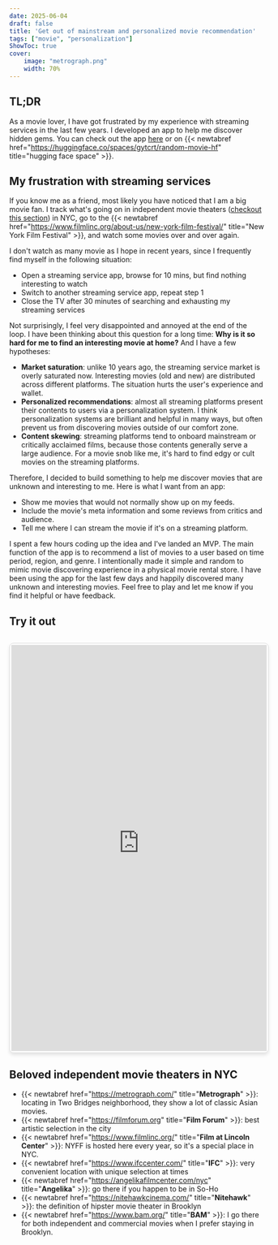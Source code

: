 ```yaml
---
date: 2025-06-04
draft: false
title: 'Get out of mainstream and personalized movie recommendation'
tags: ["movie", "personalization"]
ShowToc: true
cover:
    image: "metrograph.png"
    width: 70%
---
```

## TL;DR
As a movie lover, I have got frustrated by my experience with streaming services in the last few years. I developed an app to help me discover hidden gems. You can check out the app [here](#try-it-out) or on {{< newtabref href="https://huggingface.co/spaces/gytcrt/random-movie-hf" title="hugging face space" >}}.

## My frustration with streaming services
If you know me as a friend, most likely you have noticed that I am a big movie fan. I track what's going on in independent movie theaters ([checkout this section](#beloved-independent-movie-theaters-in-nyc)) in NYC, go to the {{< newtabref href="https://www.filmlinc.org/about-us/new-york-film-festival/" title="New York Film Festival" >}}, and watch some movies over and over again. 

I don't watch as many movie as I hope in recent years, since I frequently find myself in the following situation: 
- Open a streaming service app, browse for 10 mins, but find nothing interesting to watch
- Switch to another streaming service app, repeat step 1
- Close the TV after 30 minutes of searching and exhausting my streaming services

Not surprisingly, I feel very disappointed and annoyed at the end of the loop. I have been thinking about this question for a long time: **Why is it so hard for me to find an interesting movie at home?** And I have a few hypotheses:
- **Market saturation**: unlike 10 years ago, the streaming service market is overly saturated now. Interesting movies (old and new) are distributed across different platforms. The situation hurts the user's experience and wallet.
- **Personalized recommendations**: almost all streaming platforms present their contents to users via a personalization system. I think personalization systems are brilliant and helpful in many ways, but often prevent us from discovering movies outside of our comfort zone. 
- **Content skewing**: streaming platforms tend to onboard mainstream or critically acclaimed films, because those contents generally serve a large audience. For a movie snob like me, it's hard to find edgy or cult movies on the streaming platforms.  

Therefore, I decided to build something to help me discover movies that are unknown and interesting to me. Here is what I want from an app:
- Show me movies that would not normally show up on my feeds.
- Include the movie's meta information and some reviews from critics and audience.
- Tell me where I can stream the movie if it's on a streaming platform.

I spent a few hours coding up the idea and I've landed an MVP. The main function of the app is to recommend a list of movies to a user based on time period, region, and genre. I intentionally made it simple and random to mimic movie discovering experience in a physical movie rental store. I have been using the app for the last few days and happily discovered many unknown and interesting movies. Feel free to play and let me know if you find it helpful or have feedback.

## Try it out
<div class="gradio-embed-container">
<iframe
	src="https://gytcrt-random-movie-hf.hf.space"
	frameborder="0"
	width="100%"
	height="800"
></iframe>
</div>

<style>
  .gradio-embed-container {
    width: 100%;
    margin: 30px 0;
    border: 1px solid #ddd;
    border-radius: 8px;
    overflow: hidden;
    box-shadow: 0 4px 6px rgba(0, 0, 0, 0.1);
    padding: 3px;
  }
  
  .gradio-embed-container iframe {
    width: 100%;
    border: none;
    display: block;
  }
</style>

## Beloved independent movie theaters in NYC
- {{< newtabref href="https://metrograph.com/" title="**Metrograph**" >}}: locating in Two Bridges neighborhood, they show a lot of classic Asian movies.
- {{< newtabref href="https://filmforum.org" title="**Film Forum**" >}}: best artistic selection in the city
- {{< newtabref href="https://www.filmlinc.org/" title="**Film at Lincoln Center**" >}}: NYFF is hosted here every year, so it's a special place in NYC.
- {{< newtabref href="https://www.ifccenter.com/" title="**IFC**" >}}: very convenient location with unique selection at times
- {{< newtabref href="https://angelikafilmcenter.com/nyc" title="**Angelika**" >}}: go there if you happen to be in So-Ho
- {{< newtabref href="https://nitehawkcinema.com/" title="**Nitehawk**" >}}: the definition of hipster movie theater in Brooklyn
- {{< newtabref href="https://www.bam.org/" title="**BAM**" >}}: I go there for both independent and commercial movies when I prefer staying in Brooklyn. 